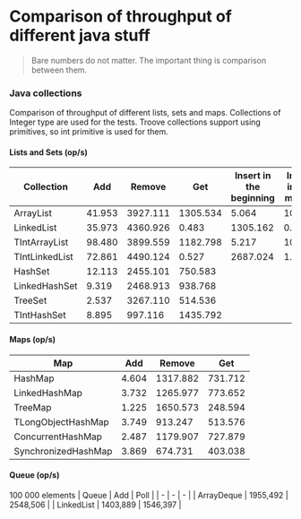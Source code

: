 # Comparison of throughput of different java stuff

> Bare numbers do not matter. The important thing is comparison between them.

### Java collections

Comparison of throughput of different lists, sets and maps. Collections of Integer type are used for the tests. Troove collections support using primitives, so int primitive is used for them.

#### Lists and Sets (op/s)
| Collection | Add | Remove | Get | Insert in the beginning | Insert in the middle | 
| - | - | - | - | - | - |
| ArrayList | 41.953 | 3927.111 | 1305.534 | 5.064 | 10.477 |
| LinkedList | 35.973 | 4360.926 | 0.483 | 1305.162 | 0.941 |
| TIntArrayList | 98.480 | 3899.559 | 1182.798 | 5.217 | 10.725 |
| TIntLinkedList | 72.861 | 4490.124 | 0.527 | 2687.024 | 1.286 |
| HashSet | 12.113 | 2455.101 | 750.583 |  |  |
| LinkedHashSet | 9.319 | 2468.913 | 938.768 |  |  |
| TreeSet | 2.537 | 3267.110 | 514.536 |  |  |
| TIntHashSet | 8.895 | 997.116 | 1435.792 |  |  |

#### Maps (op/s)
| Map | Add | Remove | Get |
| - | - | - | - |
| HashMap | 4.604 | 1317.882 | 731.712 |
| LinkedHashMap | 3.732 | 1265.977 | 773.652 |
| TreeMap | 1.225 | 1650.573 | 248.594 |
| TLongObjectHashMap | 3.749 | 913.247 | 513.576 |
| ConcurrentHashMap | 2.487 | 1179.907 | 727.879 |
| SynchronizedHashMap | 3.869 | 674.731 | 403.038 |

#### Queue (op/s)
100 000 elements
| Queue | Add | Poll |
| - | - | - |
| ArrayDeque | 1955,492 | 2548,506 |
| LinkedList | 1403,889 | 1546,397 |
